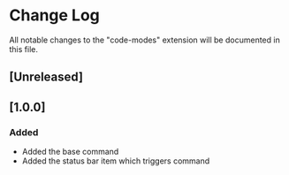 # Change Log

All notable changes to the "code-modes" extension will be documented in this file.

## [Unreleased]

## [1.0.0]
### Added
- Added the base command
- Added the status bar item which triggers command

